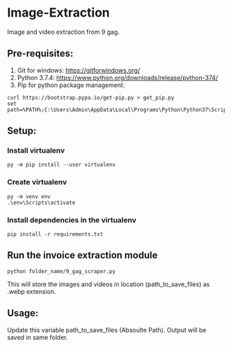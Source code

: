 # Image-Extraction

Image and video extraction from 9 gag.

## Pre-requisites:
1. Git for windows: https://gitforwindows.org/
2. Python 3.7.4: https://www.python.org/downloads/release/python-374/
3. Pip for python package management: 
  ```
  curl https://bootstrap.pypa.io/get-pip.py > get_pip.py
  set path=%PATH%;C:\Users\Admin\AppData\Local\Programs\Python\Python37\Scripts
  ```
## Setup:
### Install virtualenv
```
py -m pip install --user virtualenv
```
### Create virtualenv
```
py -m venv env
.\env\Scripts\activate
```
### Install dependencies in the virtualenv
```
pip install -r requirements.txt
```

## Run the invoice extraction module
```
python folder_name/9_gag_scraper.py
```
This will store the images and videos in location (path_to_save_files) as .webp extension.

## Usage:
Update this variable path_to_save_files (Absoulte Path).
Output will be saved in same folder.
